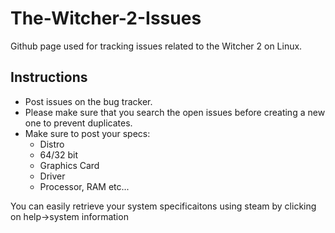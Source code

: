 The-Witcher-2-Issues
====================

Github page used for tracking issues related to the Witcher 2 on Linux.

Instructions
------------

* Post issues on the bug tracker.
* Please make sure that you search the open issues before creating a new one to prevent duplicates.
* Make sure to post your specs:
  * Distro
  * 64/32 bit
  * Graphics Card
  * Driver
  * Processor, RAM etc...

You can easily retrieve your system specificaitons using steam by clicking on help->system information
